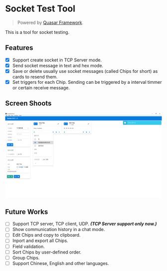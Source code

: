 # Socket Test Tool

> Powered by [Quasar Framework][quasar].

This is a tool for socket testing. 

## Features

- [x] Support create socket in TCP Server mode.
- [x] Send socket message in text and hex mode.
- [x] Save or delete usually use socket messages (called Chips for short) as cards to resend them.
- [x] Set triggers for each Chip. Sending can be triggered by a interval timmer or certain receive message.

## Screen Shoots

![](assets/main-features.png)

## Future Works

- [ ] Support TCP server, TCP client, UDP. ***(TCP Server support only now.)***
- [ ] Show communication history in a chat mode.
- [ ] Edit Chips and copy to clipboard.
- [ ] Inport and export all Chips.
- [ ] Field validation.
- [ ] Sort Chips by user-defined order.
- [ ] Group Chips.
- [ ] Support Chinese, English and other languages.

[quasar]:http://www.quasarchs.com/